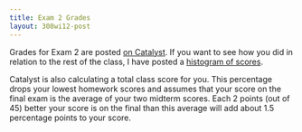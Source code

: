 ```yaml
---
title: Exam 2 Grades
layout: 308wi12-post
---
```


Grades for Exam 2 are posted [on Catalyst][cat]. If you want to see how you did in relation to the rest of the class, I have posted a [histogram of scores][hist].

Catalyst is also calculating a total class score for you. This percentage drops your lowest homework scores and assumes that your score on the final exam is the average of your two midterm scores. Each 2 points (out of 45) better your score is on the final than this average will add about 1.5 percentage points to your score.


[cat]: https://catalyst.uw.edu/gradebook/grigg/56961
[hist]: {{site.url}}/math308/wi12/exams/hist-exam2.pdf
